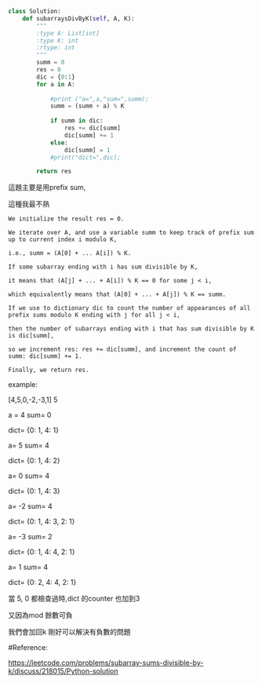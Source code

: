 





```python
class Solution:
    def subarraysDivByK(self, A, K):
        """
        :type A: List[int]
        :type K: int
        :rtype: int
        """
        summ = 0
        res = 0
        dic = {0:1}
        for a in A:
    
            #print ("a=",a,"sum=",summ);
            summ = (summ + a) % K
            
            if summ in dic:
                res += dic[summ]
                dic[summ] += 1
            else:
                dic[summ] = 1
            #print("dict=",dic);

        return res
```



這題主要是用prefix sum,

這種我最不熟



```
We initialize the result res = 0. 

We iterate over A, and use a variable summ to keep track of prefix sum up to current index i modulo K,

i.e., summ = (A[0] + ... A[i]) % K. 

If some subarray ending with i has sum divisible by K, 

it means that (A[j] + ... + A[i]) % K == 0 for some j < i, 

which equivalently means that (A[0] + ... + A[j]) % K == summ. 

If we use to dictionary dic to count the number of appearances of all prefix sums modulo K ending with j for all j < i,

then the number of subarrays ending with i that has sum divisible by K is dic[summ], 

so we increment res: res += dic[summ], and increment the count of summ: dic[summ] += 1. 

Finally, we return res.

```



example: 

\[4,5,0,-2,-3,1\]   5

a= 4 sum= 0

dict= {0: 1, 4: 1}

a= 5 sum= 4

dict= {0: 1, 4: 2}

a= 0 sum= 4

dict= {0: 1, 4: 3}

a= -2 sum= 4

dict= {0: 1, 4: 3, 2: 1}

a= -3 sum= 2

dict= {0: 1, 4: 4, 2: 1}

a= 1 sum= 4

dict= {0: 2, 4: 4, 2: 1}



當 5, 0 都檢查過時,dict 的counter 也加到3

又因為mod 餘數可負

我們會加回k 剛好可以解決有負數的問題



\#Reference:

https://leetcode.com/problems/subarray-sums-divisible-by-k/discuss/218015/Python-solution



